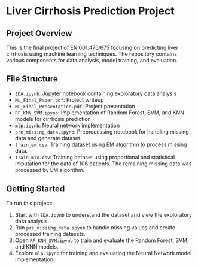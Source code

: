 # Liver Cirrhosis Prediction Project
## Project Overview
This is the final project of EN.601.475/675 focusing on predicting liver cirrhosis using machine learning techniques. The repository contains various components for data analysis, model training, and evaluation.

## File Structure
* `EDA.ipynb`: Jupyter notebook containing exploratory data analysis
* `ML_Final_Paper.pdf`: Project writeup
* `ML_Final_Presentation.pdf`: Project presentation
* `RF_KNN_SVM.ipynb`: Implementation of Random Forest, SVM, and KNN models for cirrhosis prediction
* `mlp.ipynb`: Neural network implementation
* `pre_missing_data.ipynb`: Preprocessing notebook for handling missing data and generate dataset.
* `train_em.csv`: Training dataset using EM algorithm to process missing data.
* `train_mix.csv`: Training dataset using proportional and statistical imputation for the data of 106 patients. The remaining missing data was processed by EM algorithm.

## Getting Started
To run this project:
1. Start with `EDA.ipynb` to understand the dataset and view the exploratory data analysis.
2. Run `pre_missing_data.ipynb` to handle missing values and create processed training datasets.
3. Open `RF_KNN_SVM.ipynb` to train and evaluate the Random Forest, SVM, and KNN models.
4. Explore `mlp.ipynb` for training and evaluating the Neural Network model implementation.
